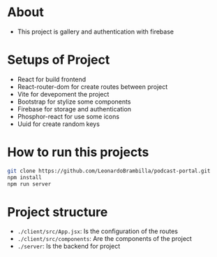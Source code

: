 # About 
- This project is gallery and authentication with firebase

# Setups of Project
- React for build frontend
- React-router-dom for create routes between project
- Vite for devepoment the project
- Bootstrap for stylize some components
- Firebase for storage and authentication
- Phosphor-react for use some icons
- Uuid for create random keys

# How to run this projects
```sh
git clone https://github.com/LeonardoBrambilla/podcast-portal.git
npm install
npm run server
```

# Project structure
- `./client/src/App.jsx`: Is the configuration of the routes
- `./client/src/components`: Are the components of the project
- `./server`: Is the backend for project


